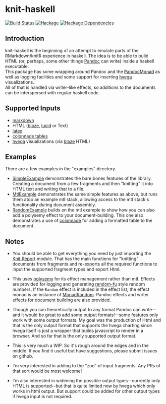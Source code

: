 # knit-haskell

[![Build Status][travis-badge]][travis]
[![Hackage][hackage-badge]][hackage]
[![Hackage Dependencies][hackage-deps-badge]][hackage-deps]

## Introduction
knit-haskell is the beginning of an attempt to emulate parts of the RMarkdown/knitR experience in haskell. 
The idea is to be able to build HTML (or, perhaps, some other things [Pandoc](http://hackage.haskell.org/package/pandoc) can write) 
inside a haskell executable.  
This package has some wrapping around Pandoc and the [PandocMonad](http://hackage.haskell.org/package/pandoc-2.7.2/docs/Text-Pandoc-Class.html#t:PandocMonad) 
as well as logging facilities 
and some support for inserting [hvega](http://hackage.haskell.org/package/hvega) visualizations.  
All of that is handled via writer-like effects, so additions to the documents can be interspersed with regular haskell code.

## Supported Inputs
* [markdown](https://pandoc.org/MANUAL.html#pandocs-markdown)
* HTML ([blaze](http://hackage.haskell.org/package/blaze-html), [lucid](http://hackage.haskell.org/package/lucid) or Text)
* [latex](https://en.wikipedia.org/wiki/LaTeX)
* [colonnade tables](https://hackage.haskell.org/package/colonnade)
* [hvega](http://hackage.haskell.org/package/hvega) visualizations (via [blaze](http://hackage.haskell.org/package/blaze-html) HTML) 

## Examples
There are a few examples in the "examples" directory.  
* [SimpleExample](https://github.com/adamConnerSax/knit-haskell/blob/master/examples/SimpleExample.hs) demonstrates the bare bones features of the library.  Creating a document from a few fragments and then "knitting" it into HTML text and writing that to a file.
* [MtlExample](https://github.com/adamConnerSax/knit-haskell/blob/master/examples/MtlExample.hs) demonstrates the same simple features as above, but runs them atop an example mtl stack, allowing access to the mtl stack's functionality during document assembly.
* [RandomExample](https://github.com/adamConnerSax/knit-haskell/blob/master/examples/RandomExample.hs) builds on the mtl example to show how you can also add a polysemy effect to your document-building. This one also demonstrates a use of [colonnade](https://hackage.haskell.org/package/colonnade) for adding a formatted table to the document.

## Notes
* You should be able to get everything you need by just importing the [Knit.Report](https://github.com/adamConnerSax/knit-haskell/blob/master/src/Knit/Report.hs) 
module.  That has the main functions for "knitting" documents from fragments 
and re-exports all the required functions to input the supported fragment types and export Html.
* This uses [polysemy](https://github.com/isovector/polysemy#readme) for its effect management rather than mtl.  Effects are provided for logging and generating [random-fu](http://hackage.haskell.org/package/random-fu) style random numbers.  If the ```Random``` effect is included in the effect list, the effect monad is an instance of [MonadRandom](http://hackage.haskell.org/package/random-fu-0.2.7.0/docs/Data-Random.html#t:MonadRandom). Pandoc effects and writer effects for document building are also provided.

* Though you can theoretically output to any format Pandoc can write--and it would be great to add some output formats!--some features only work with some output formats. 
My goal was the production of Html and that is the only output format that supports the hvega charting since hvega itself is just a wrapper that builds javascript to render in a browser.  And so far that is the only supported output format.

* This is very much a WIP. So it's rough around the edges and in the middle.  If you find it useful but have suggestions, please submit issues on github.
* I'm very interested in adding to the "zoo" of input fragments.  Any PRs of that sort would be most welcome!
* I'm also interested in widening the possible output types--currently only HTML is supported--but that is quite limited now by hvega which only works in html output.  But support could be added for other output types if hvega input is not required.


[travis]:        <https://travis-ci.org/adamConnerSax/knit-haskell>
[travis-badge]:  <https://travis-ci.org/adamConnerSax/knit-haskell.svg?branch=master>
[hackage]:       <https://hackage.haskell.org/package/knit-haskell>
[hackage-badge]: <https://img.shields.io/hackage/v/knit-haskell.svg>
[hackage-deps-badge]: <https://img.shields.io/hackage-deps/v/knit-haskell.svg>
[hackage-deps]: <http://packdeps.haskellers.com/feed?needle=knit-haskell>
